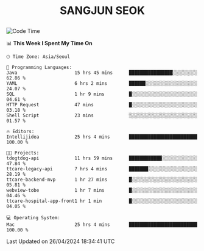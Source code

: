 <h1>
 <p align="center">
   SANGJUN SEOK
 </p>
</h1>

<!--START_SECTION:waka-->
![Code Time](http://img.shields.io/badge/Code%20Time-3%2C512%20hrs%209%20mins-blue)

📊 **This Week I Spent My Time On** 

```text
🕑︎ Time Zone: Asia/Seoul

💬 Programming Languages: 
Java                     15 hrs 45 mins      ████████████████░░░░░░░░░   62.86 % 
YAML                     6 hrs 2 mins        ██████░░░░░░░░░░░░░░░░░░░   24.07 % 
SQL                      1 hr 9 mins         █░░░░░░░░░░░░░░░░░░░░░░░░   04.61 % 
HTTP Request             47 mins             █░░░░░░░░░░░░░░░░░░░░░░░░   03.18 % 
Shell Script             23 mins             ░░░░░░░░░░░░░░░░░░░░░░░░░   01.57 % 

🔥 Editors: 
Intellijidea             25 hrs 4 mins       █████████████████████████   100.00 % 

🐱‍💻 Projects: 
tdogtdog-api             11 hrs 59 mins      ████████████░░░░░░░░░░░░░   47.84 % 
ttcare-legacy-api        7 hrs 4 mins        ███████░░░░░░░░░░░░░░░░░░   28.19 % 
ttcare-backend-mvp       1 hr 27 mins        █░░░░░░░░░░░░░░░░░░░░░░░░   05.81 % 
webview-tobe             1 hr 7 mins         █░░░░░░░░░░░░░░░░░░░░░░░░   04.46 % 
ttcare-hospital-app-front1 hr 1 min          █░░░░░░░░░░░░░░░░░░░░░░░░   04.05 % 

💻 Operating System: 
Mac                      25 hrs 4 mins       █████████████████████████   100.00 % 
```


 Last Updated on 26/04/2024 18:34:41 UTC
<!--END_SECTION:waka-->
